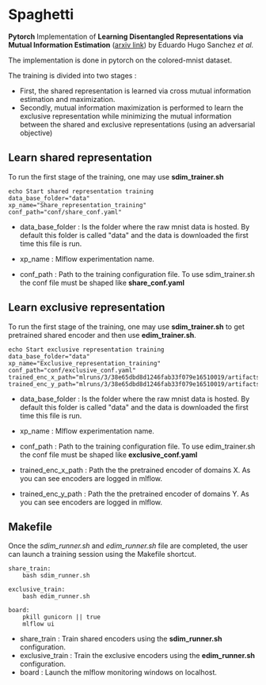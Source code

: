 # Spaghetti

**Pytorch** Implementation of **Learning Disentangled Representations via Mutual Information Estimation** ([arxiv link](https://arxiv.org/abs/1912.03915)) by Eduardo Hugo Sanchez *et al.*

The implementation is done in pytorch on the colored-mnist dataset.



The training is divided into two stages : 
* First, the shared representation is learned via cross mutual information estimation and maximization.
* Secondly, mutual information maximization is performed to learn the exclusive representation while minimizing the mutual information between the shared and exclusive representations (using an adversarial objective)

## Learn shared representation 

To run the first stage of the training, one may use **sdim_trainer.sh**

```
echo Start shared representation training
data_base_folder="data"
xp_name="Share_representation_training"
conf_path="conf/share_conf.yaml"
```
* data_base_folder : Is the folder where the raw mnist data is hosted. By default this folder is called "data" and the data is downloaded the first time this file is run.

* xp_name : Mlflow experimentation name.

* conf_path : Path to the training configuration file. To use sdim_trainer.sh the conf file must be shaped like **share_conf.yaml** 


## Learn exclusive representation 

To run the first stage of the training, one may use **sdim_trainer.sh** to get pretrained shared encoder and then use
**edim_trainer.sh**.

```
echo Start exclusive representation training
data_base_folder="data"
xp_name="Exclusive_representation_training"
conf_path="conf/exclusive_conf.yaml"
trained_enc_x_path="mlruns/3/38e65dbd8d1246fab33f079e16510019/artifacts/sh_encoder_x/state_dict.pth"
trained_enc_y_path="mlruns/3/38e65dbd8d1246fab33f079e16510019/artifacts/sh_encoder_y/state_dict.pth"
```
* data_base_folder : Is the folder where the raw mnist data is hosted. By default this folder is called "data" and the data is downloaded the first time this file is run.

* xp_name : Mlflow experimentation name.

* conf_path : Path to the training configuration file. To use edim_trainer.sh the conf file must be shaped like **exclusive_conf.yaml** 

* trained_enc_x_path : Path the the pretrained encoder of domains X. As you can see encoders are logged in mlflow.

* trained_enc_y_path : Path the the pretrained encoder of domains Y. As you can see encoders are logged in mlflow.

## Makefile

Once the *sdim_runner.sh* and *edim_runner.sh* file are completed, the user can launch a training session using the Makefile shortcut.
```
share_train:
	bash sdim_runner.sh

exclusive_train:
	bash edim_runner.sh

board:
	pkill gunicorn || true
	mlflow ui
```

* share_train : Train shared encoders using the **sdim_runner.sh** configuration.
* exclusive_train : Train the exclusive encoders using the **edim_runner.sh** configuration.
* board : Launch the mlflow monitoring windows on localhost.